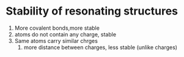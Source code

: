 # Stability of resonating structures
1. More covalent bonds,more stable
2. atoms do not contain any charge, stable
3. Same atoms carry similar chrges 
	1. more distance between charges, less stable (unlike charges)